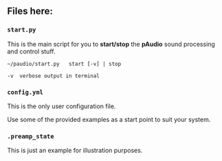 ## Files here:


### `start.py`

This is the main script for you to **start/stop** the **pAudio** sound processing and control stuff.

    ~/paudio/start.py   start [-v] | stop

    -v  verbose output in terminal

### `config.yml`

This is the only user configuration file. 

Use some of the provided examples as a start point to suit your system.

### `.preamp_state`

This is just an example for illustration purposes.
